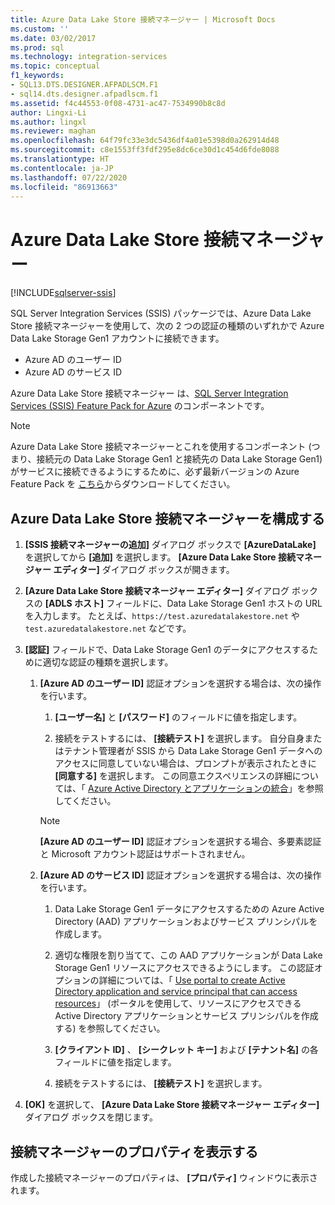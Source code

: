 ```yaml
---
title: Azure Data Lake Store 接続マネージャー | Microsoft Docs
ms.custom: ''
ms.date: 03/02/2017
ms.prod: sql
ms.technology: integration-services
ms.topic: conceptual
f1_keywords:
- SQL13.DTS.DESIGNER.AFPADLSCM.F1
- sql14.dts.designer.afpadlscm.f1
ms.assetid: f4c44553-0f08-4731-ac47-7534990b8c8d
author: Lingxi-Li
ms.author: lingxl
ms.reviewer: maghan
ms.openlocfilehash: 64f79fc33e3dc5436df4a01e5398d0a262914d48
ms.sourcegitcommit: c8e1553ff3fdf295e8dc6ce30d1c454d6fde8088
ms.translationtype: HT
ms.contentlocale: ja-JP
ms.lasthandoff: 07/22/2020
ms.locfileid: "86913663"
---
```

# <a name="azure-data-lake-store-connection-manager"></a>Azure Data Lake Store 接続マネージャー

[!INCLUDE[sqlserver-ssis](../../includes/applies-to-version/sqlserver-ssis.md)]


SQL Server Integration Services (SSIS) パッケージでは、Azure Data Lake Store 接続マネージャーを使用して、次の 2 つの認証の種類のいずれかで Azure Data Lake Storage Gen1 アカウントに接続できます。
-   Azure AD のユーザー ID
-   Azure AD のサービス ID 

Azure Data Lake Store 接続マネージャー は、[SQL Server Integration Services (SSIS) Feature Pack for Azure](../../integration-services/azure-feature-pack-for-integration-services-ssis.md) のコンポーネントです。

> [!NOTE]
> Azure Data Lake Store 接続マネージャーとこれを使用するコンポーネント (つまり、接続元の Data Lake Storage Gen1 と接続先の Data Lake Storage Gen1) がサービスに接続できるようにするために、必ず最新バージョンの Azure Feature Pack を [こちら](https://www.microsoft.com/download/details.aspx?id=49492)からダウンロードしてください。 
 
## <a name="configure-the-azure-data-lake-store-connection-manager"></a>Azure Data Lake Store 接続マネージャーを構成する

1.  **[SSIS 接続マネージャーの追加]** ダイアログ ボックスで **[AzureDataLake]** を選択してから **[追加]** を選択します。 **[Azure Data Lake Store 接続マネージャー エディター]** ダイアログ ボックスが開きます。
  
2.  **[Azure Data Lake Store 接続マネージャー エディター]** ダイアログ ボックスの **[ADLS ホスト]** フィールドに、Data Lake Storage Gen1 ホストの URL を入力します。 たとえば、`https://test.azuredatalakestore.net` や `test.azuredatalakestore.net` などです。
  
3.  **[認証]** フィールドで、Data Lake Storage Gen1 のデータにアクセスするために適切な認証の種類を選択します。

    1.  **[Azure AD のユーザー ID]** 認証オプションを選択する場合は、次の操作を行います。
        1. **[ユーザー名]** と **[パスワード]** のフィールドに値を指定します。 
    
        2. 接続をテストするには、 **[接続テスト]** を選択します。 自分自身またはテナント管理者が SSIS から Data Lake Storage Gen1 データへのアクセスに同意していない場合は、プロンプトが表示されたときに **[同意する]** を選択します。 この同意エクスペリエンスの詳細については、「 [Azure Active Directory とアプリケーションの統合](https://docs.microsoft.com/azure/active-directory/manage-apps/plan-an-application-integration#integrating-applications-with-azure-ad)」を参照してください。
    
        > [!NOTE] 
        > **[Azure AD のユーザー ID]** 認証オプションを選択する場合、多要素認証と Microsoft アカウント認証はサポートされません。
    
    2. **[Azure AD のサービス ID]** 認証オプションを選択する場合は、次の操作を行います。
        1. Data Lake Storage Gen1 データにアクセスするための Azure Active Directory (AAD) アプリケーションおよびサービス プリンシパルを作成します。
    
        2. 適切な権限を割り当てて、この AAD アプリケーションが Data Lake Storage Gen1 リソースにアクセスできるようにします。 この認証オプションの詳細については、「 [Use portal to create Active Directory application and service principal that can access resources](https://docs.microsoft.com/azure/azure-resource-manager/resource-group-create-service-principal-portal)」 (ポータルを使用して、リソースにアクセスできる Active Directory アプリケーションとサービス プリンシパルを作成する) を参照してください。
    
        3. **[クライアント ID]** 、 **[シークレット キー]** および **[テナント名]** の各フィールドに値を指定します。
    
        4. 接続をテストするには、 **[接続テスト]** を選択します。  
  
6.  **[OK]** を選択して、 **[Azure Data Lake Store 接続マネージャー エディター]** ダイアログ ボックスを閉じます。  

## <a name="view-the-properties-of-the-connection-manager"></a>接続マネージャーのプロパティを表示する
作成した接続マネージャーのプロパティは、 **[プロパティ]** ウィンドウに表示されます。  
  
  
